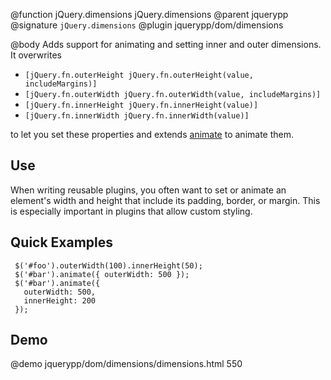 @function jQuery.dimensions jQuery.dimensions
@parent jquerypp
@signature `jQuery.dimensions`
@plugin jquerypp/dom/dimensions

@body
Adds support for animating and setting inner and outer dimensions.
It overwrites

* `[jQuery.fn.outerHeight jQuery.fn.outerHeight(value, includeMargins)]`
* `[jQuery.fn.outerWidth jQuery.fn.outerWidth(value, includeMargins)]`
* `[jQuery.fn.innerHeight jQuery.fn.innerHeight(value)]`
* `[jQuery.fn.innerWidth jQuery.fn.innerWidth(value)]`

to let you set these properties and extends [animate](http://api.jquery.com/animate/) to animate them.

## Use

When writing reusable plugins, you often want to
set or animate an element's width and height that include its padding,
border, or margin.  This is especially important in plugins that
allow custom styling.

## Quick Examples

     $('#foo').outerWidth(100).innerHeight(50);
     $('#bar').animate({ outerWidth: 500 });
     $('#bar').animate({
       outerWidth: 500,
       innerHeight: 200
     });

## Demo

@demo jquerypp/dom/dimensions/dimensions.html 550
